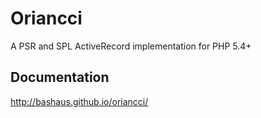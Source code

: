 # Oriancci

A PSR and SPL ActiveRecord implementation for PHP 5.4+

## Documentation

http://bashaus.github.io/oriancci/

